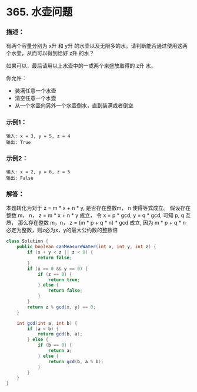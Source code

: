 # 365. 水壶问题

### 描述：
有两个容量分别为 x升 和 y升 的水壶以及无限多的水。请判断能否通过使用这两个水壶，从而可以得到恰好 z升 的水？

如果可以，最后请用以上水壶中的一或两个来盛放取得的 z升 水。

你允许：
* 装满任意一个水壶
* 清空任意一个水壶
* 从一个水壶向另外一个水壶倒水，直到装满或者倒空
### 示例1：
```
输入: x = 3, y = 5, z = 4
输出: True
```
### 示例2：
```
输入: x = 2, y = 6, z = 5
输出: False
```
### 解答：
本题转化为对于 z = m * x + n * y, 是否存在整数m， n 使得等式成立。
假设存在整数 m， n， z = m * x + n * y 成立，
令 x = p * gcd, y = q * gcd, 可知 p, q 互质，
那么存在整数 m，n， z = (m * p + q * n) * gcd 成立,
因为 m * p + q * n 必定为整数，则z必为x，y的最大公约数的整数倍
```java
class Solution {
    public boolean canMeasureWater(int x, int y, int z) {
        if (x + y < z || z < 0) {
            return false;
        }
        if (x == 0 && y == 0) {
            if (z == 0) {
                return true;
            } else {
                return false;
            }
        }
        return z % gcd(x, y) == 0;
    }

    int gcd(int a, int b) {
        if (a < b) {
            return gcd(b, a);
        } else {
            if (b == 0) {
                return a;
            } else {
                return gcd(b, a % b);
            }
        }
    }
}
```
    
